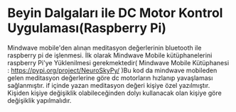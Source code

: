 # Beyin Dalgaları ile DC Motor Kontrol Uygulaması(Raspberry Pi)

Mindwave mobile'den alınan meditasyon değerlerinin bluetooth ile raspberry pi de işlenmesi. İlk olarak Mindwave Mobile kütüphanelerini raspberry Pi'ye Yüklenilmesi gerekmektedir( Mindwave Mobile Kütüphanesi : https://pypi.org/project/NeuroSkyPy/ )Bu kod da mindwave mobileden gelen meditasyon değerlerine göre dc motorların hızlanıp yavaşlaması sağlanmıştır. if içinde yazan meditasyon değeri kişiye özel yazılmıştır. Kişiden kişiye değişiklik olabileceğinden dolyı kullanacak olan kişiye göre değişiklik yapılmalıdır.
